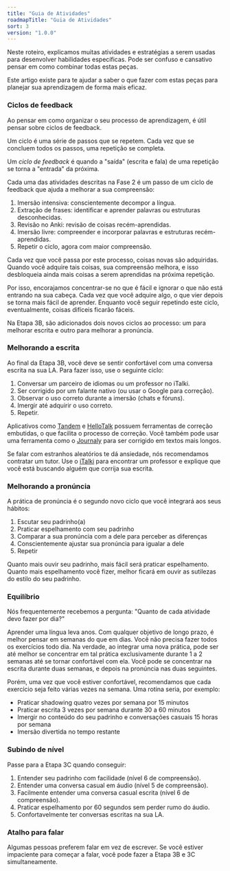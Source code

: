 ```yaml
---
title: "Guia de Atividades"
roadmapTitle: "Guia de Atividades"
sort: 3
version: "1.0.0"
---
```


Neste roteiro, explicamos muitas atividades e estratégias a serem usadas para desenvolver habilidades específicas. Pode ser confuso e cansativo pensar em como combinar todas estas peças.

Este artigo existe para te ajudar a saber o que fazer com estas peças para planejar sua aprendizagem de forma mais eficaz.

### Ciclos de feedback
Ao pensar em como organizar o seu processo de aprendizagem, é útil pensar sobre ciclos de feedback.

Um ciclo é uma série de passos que se repetem. Cada vez que se concluem todos os passos, uma repetição se completa.

Um _ciclo de feedback_ é quando a "saída" (escrita e fala) de uma repetição se torna a "entrada" da próxima.

Cada uma das atividades descritas na Fase 2 é um passo de um ciclo de feedback que ajuda a melhorar a sua compreensão:

1. Imersão intensiva: conscientemente decompor a língua.
1. Extração de frases: identificar e aprender palavras ou estruturas desconhecidas.
1. Revisão no Anki: revisão de coisas recém-aprendidas.
1. Imersão livre: compreender e incorporar palavras e estruturas recém-aprendidas.
1. Repetir o ciclo, agora com maior compreensão.

Cada vez que você passa por este processo, coisas novas são adquiridas. Quando você adquire tais coisas, sua compreensão melhora, e isso desbloqueia ainda mais coisas a serem aprendidas na próxima repetição.

Por isso, encorajamos concentrar-se no que é fácil e ignorar o que não está entrando na sua cabeça. Cada vez que você adquire algo, o que vier depois se torna mais fácil de aprender. Enquanto você seguir repetindo este ciclo, eventualmente, coisas difíceis ficarão fáceis.

Na Etapa 3B, são adicionados dois novos ciclos ao processo: um para melhorar escrita e outro para melhorar a pronúncia.

### Melhorando a escrita
Ao final da Etapa 3B, você deve se sentir confortável com uma conversa escrita na sua LA. Para fazer isso, use o seguinte ciclo:

1. Conversar um parceiro de idiomas ou um professor no iTalki.
1. Ser corrigido por um falante nativo (ou usar o Google para correção).
1. Observar o uso correto durante a imersão (chats e fóruns).
1. Imergir até adquirir o uso correto.
1. Repetir.

Aplicativos como [Tandem][tandem] e [HelloTalk][hello-talk] possuem ferramentas de correção embutidas, o que facilita o processo de correção. Você também pode usar uma ferramenta como o [Journaly][journaly] para ser corrigido em textos mais longos.

Se falar com estranhos aleatórios te dá ansiedade, nós recomendamos contratar um tutor. Use o [iTalki][italki] para encontrar um professor e explique que você está buscando alguém que corrija sua escrita.

### Melhorando a pronúncia
A prática de pronúncia é o segundo novo ciclo que você integrará aos seus hábitos:

1. Escutar seu padrinho(a)
1. Praticar espelhamento com seu padrinho
1. Comparar a sua pronúncia com a dele para perceber as diferenças
1. Conscientemente ajustar sua pronúncia para igualar a dele
1. Repetir

Quanto mais ouvir seu padrinho, mais fácil será praticar espelhamento. Quanto mais espelhamento você fizer, melhor ficará em ouvir as sutilezas do estilo do seu padrinho.

### Equilíbrio
Nós frequentemente recebemos a pergunta: "Quanto de cada atividade devo fazer por dia?"

Aprender uma língua leva anos. Com qualquer objetivo de longo prazo, é melhor pensar em semanas do que em dias. Você não precisa fazer todos os exercícios todo dia. Na verdade, ao integrar uma nova prática, pode ser até melhor se concentrar em tal prática exclusivamente durante 1 a 2 semanas até se tornar confortável com ela. Você pode se concentrar na escrita durante duas semanas, e depois na pronúncia nas duas seguintes.

Porém, uma vez que você estiver confortável, recomendamos que cada exercício seja feito várias vezes na semana. Uma rotina seria, por exemplo:
* Praticar shadowing quatro vezes por semana por 15 minutos
* Praticar escrita 3 vezes por semana durante 30 a 60 minutos
* Imergir no conteúdo do seu padrinho e conversações casuais 15 horas por semana
* Imersão divertida no tempo restante

### Subindo de nível
Passe para a Etapa 3C quando conseguir:

1. Entender seu padrinho com facilidade (nível 6 de compreensão).
1. Entender uma conversa casual em áudio (nível 5 de compreensão).
1. Facilmente entender uma conversa casual escrita (nível 6 de compreensão).
1. Praticar espelhamento por 60 segundos sem perder rumo do áudio.
1. Confortavelmente ter conversas escritas na sua LA.

### Atalho para falar
Algumas pessoas preferem falar em vez de escrever. Se você estiver impaciente para começar a falar, você pode fazer a Etapa 3B e 3C simultaneamente.

[hello-talk]: https://brc.hellotalk.com/refold
[tandem]: https://www.tandem.net/
[journaly]: http://journaly.com/
[italki]: http://go.italki.com/refold
